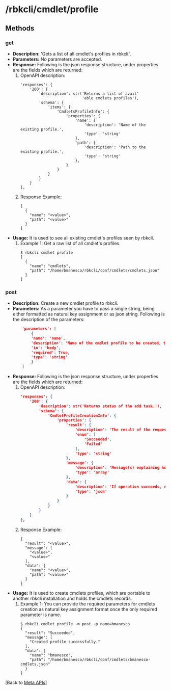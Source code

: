 # /rbkcli/cmdlet/profile
## Methods
### get
- **Description:** 'Gets a list of all cmdlet's profiles in rbkcli.'.
- **Parameters:** No parameters are accepted.
- **Response:** Following is the json response structure, under properties are the fields which are returned:
    1. OpenAPI description:
        ```
        'responses': {
            '200': {
                'description': str('Returns a list of avail'
                                   'able cmdlets profiles'),
                'schema': {
                    'items': {
                        'CmdletsProfileInfo': {
                            'properties': {
                                'name': {
                                    'description': 'Name of the existing profile.',
                                    'type': 'string'
                                },
                                'path': {
                                    'description': 'Path to the existing profile.',
                                    'type': 'string'
                                },
                            }
                        }
                    }
                }
            }
        },
        ````
    2. Response Example:
        ```
        [
          {
            "name": "<value>",
            "path": "<value>"
          }
        ]
        ```
- **Usage:** It is used to see all existing cmdlet's profiles seen by rbkcli.
    1. Example 1: Get a raw list of all cmdlet's profiles.
        ```
        $ rbkcli cmdlet profile
        [
          {
            "name": "cmdlets",
            "path": "/home/bmanesco/rbkcli/conf/cmdlets/cmdlets.json"
          }
        ]
        ```

### post
- **Description:** Create a new cmdlet profile to rbkcli.
- **Parameters:** As a parameter you have to pass a single string, being either formatted as natural key assignment or as json string. Following is the description of the parameters:
    ```json
        'parameters': [
            {
            'name': 'name',
            'description': 'Name of the cmdlet profile to be created, the profile name will reflect in a file called <name>-cmdlets.json.',
            'in': 'body',
            'required': True,
            'type': 'string'
            }
        ]
    ```
- **Response:** Following is the json response structure, under properties are the fields which are returned:  
    1. OpenAPI description:
        ```json
        'responses': {
            '200': {
                'description': str('Returns status of the add task.'),
                'schema': {
                    'CmdletProfileCreationInfo': {
                        'properties': {
                            'result': {
                                'description': 'The result of the requested operation.',
                                'enum': [
                                    'Succeeded',
                                    'Failed'
                                ],
                                'type': 'string'
                            },
                            'message': {
                                'description': 'Message(s) explaining how was the execution of the requested operation.',
                                'type': 'array'
                            },
                            'data': {
                                'description': 'If operation succeeds, returns the created object.',
                                'type': 'json'
                            }                                          
                        }
                    }
                }
            }
        },
        ```
    2. Response Example:
        ```
        {
          "result": "<value>",
          "message": [
            "<value>",
            "<value>"
          ],
          "data": {
            "name": "<value>",
            "path": "<value>"
          }
        }
        ```
- **Usage:** It is used to create cmdlets profiles, which are portable to another rbkcli installation and holds the cmdlets records.
    1. Example 1: You can provide the required parameters for cmdlets creation as natural key assignment format once the only required parameter is name.
        ```
        $ rbkcli cmdlet profile -m post -p name=bmanesco
        {
          "result": "Succeeded",
          "message": [
            "Created profile successfully."
          ],
          "data": {
            "name": "bmanesco",
            "path": "/home/bmanesco/rbkcli/conf/cmdlets/bmanesco-cmdlets.json"
          }
        }
        ```
[Back to [Meta APIs](meta_apis.md)]